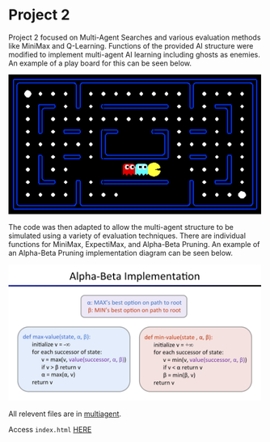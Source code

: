 # Project 2

Project 2 focused on Multi-Agent Searches and various evaluation methods like MiniMax and Q-Learning. Functions of the provided AI structure were modified to implement multi-agent AI learning including ghosts as enemies. An example of a play board for this can be seen below.

<img src="./pacman_multi_agent.png" alt="Multi-Agent" width="500"/>

The code was then adapted to allow the multi-agent structure to be simulated using a variety of evaluation techniques. There are individual functions for MiniMax, ExpectiMax, and Alpha-Beta Pruning. An example of an Alpha-Beta Pruning implementation diagram can be seen below.

<img src="./alpha_beta_impl.png" alt="Multi-Agent" width="500"/>

All relevent files are in [multiagent](./multiagent/).

Access `index.html` [HERE](https://htmlpreview.github.io/?https://github.com/joe-arbo/joe-arbo/blob/main/Artificial%20Intelligence/p2/index.html)